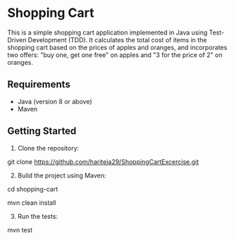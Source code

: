 # Shopping Cart

This is a simple shopping cart application implemented in Java using Test-Driven Development (TDD). It calculates the total cost of items in the shopping cart based on the prices of apples and oranges, and incorporates two offers: "buy one, get one free" on apples and "3 for the price of 2" on oranges.

## Requirements

- Java (version 8 or above)
- Maven

## Getting Started

1) Clone the repository:

git clone https://github.com/hariteja29/ShoppingCartExcercise.git

2) Build the project using Maven:

cd shopping-cart

mvn clean install

3) Run the tests:

mvn test